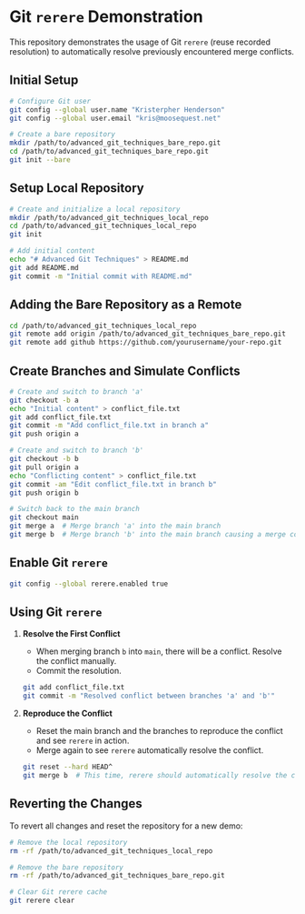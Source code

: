 
# Git `rerere` Demonstration

This repository demonstrates the usage of Git `rerere` (reuse recorded resolution) to automatically resolve previously encountered merge conflicts.

## Initial Setup

```bash
# Configure Git user
git config --global user.name "Kristerpher Henderson"
git config --global user.email "kris@moosequest.net"

# Create a bare repository
mkdir /path/to/advanced_git_techniques_bare_repo.git
cd /path/to/advanced_git_techniques_bare_repo.git
git init --bare
```

## Setup Local Repository

```bash
# Create and initialize a local repository
mkdir /path/to/advanced_git_techniques_local_repo
cd /path/to/advanced_git_techniques_local_repo
git init

# Add initial content
echo "# Advanced Git Techniques" > README.md
git add README.md
git commit -m "Initial commit with README.md"
```

## Adding the Bare Repository as a Remote

```bash
cd /path/to/advanced_git_techniques_local_repo
git remote add origin /path/to/advanced_git_techniques_bare_repo.git
git remote add github https://github.com/yourusername/your-repo.git
```

## Create Branches and Simulate Conflicts

```bash
# Create and switch to branch 'a'
git checkout -b a
echo "Initial content" > conflict_file.txt
git add conflict_file.txt
git commit -m "Add conflict_file.txt in branch a"
git push origin a

# Create and switch to branch 'b'
git checkout -b b
git pull origin a
echo "Conflicting content" > conflict_file.txt
git commit -am "Edit conflict_file.txt in branch b"
git push origin b

# Switch back to the main branch
git checkout main
git merge a  # Merge branch 'a' into the main branch
git merge b  # Merge branch 'b' into the main branch causing a merge conflict
```

## Enable Git `rerere`

```bash
git config --global rerere.enabled true
```

## Using Git `rerere`

1. **Resolve the First Conflict**
   - When merging branch `b` into `main`, there will be a conflict. Resolve the conflict manually.
   - Commit the resolution.

   ```bash
   git add conflict_file.txt
   git commit -m "Resolved conflict between branches 'a' and 'b'"
   ```

2. **Reproduce the Conflict**
   - Reset the main branch and the branches to reproduce the conflict and see `rerere` in action.
   - Merge again to see `rerere` automatically resolve the conflict.

   ```bash
   git reset --hard HEAD^
   git merge b  # This time, rerere should automatically resolve the conflict
   ```

## Reverting the Changes

To revert all changes and reset the repository for a new demo:

```bash
# Remove the local repository
rm -rf /path/to/advanced_git_techniques_local_repo

# Remove the bare repository
rm -rf /path/to/advanced_git_techniques_bare_repo.git

# Clear Git rerere cache
git rerere clear
```

